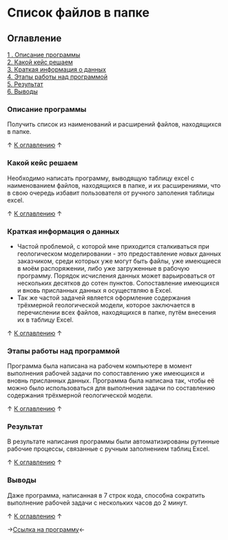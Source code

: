 # Список файлов в папке

## Оглавление
[1 . Описание программы](https://github.com/rafferti95/My-projects/blob/main-programs/1_Files%20names/README.md#описание-программы)\
[2. Какой кейс решаем](https://github.com/rafferti95/My-projects/blob/main-programs/1_Files%20names/README.md#какой-кейс-решаем)\
[3. Краткая информация о данных](https://github.com/rafferti95/My-projects/blob/main-programs/1_Files%20names/README.md#краткая-инфомрация-о-данных)\
[4. Этапы работы над программой](https://github.com/rafferti95/My-projects/blob/main-programs/1_Files%20names/README.md#этапы-работы-над-программой)\
[5. Результат](https://github.com/rafferti95/My-projects/blob/main-programs/1_Files%20names/README.md#результат)\
[6. Выводы](https://github.com/rafferti95/My-projects/blob/main-programs/1_Files%20names/README.md#выводы)

### Описание программы
Получить список из наименований и расширений файлов, находящихся в папке.

↑ [К оглавлению](https://github.com/rafferti95/My-projects/blob/main-programs/1_Files%20names/README.md#оглавление) ↑

### Какой кейс решаем
Необходимо написать программу, выводящую таблицу excel с наименованием файлов, находящихся в папке, и их расширениями, что в свою очередь избавит пользователя от ручного заполения таблицы excel.

↑ [К оглавлению](https://github.com/rafferti95/My-projects/blob/main-programs/1_Files%20names/README.md#оглавление) ↑

### Краткая информация о данных
* Частой проблемой, с которой мне приходится сталкиваться при геологическом моделировании - это предоставление *новых* данных заказчиком, среди которых уже могут быть файлы, уже имеющиеся в моём распоряжении, либо уже загруженные в рабочую программу. Порядок исчисления данных может варьироваться от нескольких десятков до сотен пунктов. Сопоставление имеющихся и вновь присланных данных я осуществляю в Excel.
* Так же частой задачей является оформление содержания трёхмерной геологической модели, которое заключается в перечислении всех файлов, находящихся в папке, путём внесения их в таблицу Excel.

↑ [К оглавлению](https://github.com/rafferti95/My-projects/blob/main-programs/1_Files%20names/README.md#оглавление) ↑

### Этапы работы над программой
Программа была написана на рабочем компьютере в момент выполнения рабочей задачи по сопоставлению уже имеющихся и вновнь присланных данных. Программа была написана так, чтобы её можно было использоваться для выполнения задачи по составлению содержания трёхмерной геологической модели.

↑ [К оглавлению](https://github.com/rafferti95/My-projects/blob/main-programs/1_Files%20names/README.md#оглавление) ↑

### Результат
В результате написания программы были автоматизированы рутинные рабочие процессы, связанные с ручным заполнением таблиц Excel.

↑ [К оглавлению](https://github.com/rafferti95/My-projects/blob/main-programs/1_Files%20names/README.md#оглавление) ↑

### Выводы
Даже программа, написанная в 7 строк кода, способна сократить выполнение рабочей задачи с нескольких часов до 2 минут.

↑ [К оглавлению](https://github.com/rafferti95/My-projects/blob/main-programs/1_Files%20names/README.md#оглавление) ↑

→[Ссылка на программу](https://github.com/rafferti95/My-projects/blob/main-programs/1_Files%20names/Files%20names.ipynb)←
